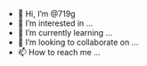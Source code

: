 - 👋 Hi, I’m @719g
- 👀 I’m interested in ...
- 🌱 I’m currently learning ...
- 💞️ I’m looking to collaborate on ...
- 📫 How to reach me ...

<!---
719g/719g is a ✨ special ✨ repository because its `README.md` (this file) appears on your GitHub profile.
You can click the Preview link to take a look at your changes.
--->
